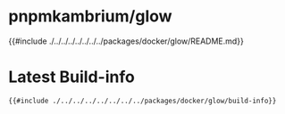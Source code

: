 # pnpmkambrium/glow

<!-- toc -->

{{#include ./../../../../../../../packages/docker/glow/README.md}}

# Latest Build-info

```
{{#include ./../../../../../../../packages/docker/glow/build-info}}
```
